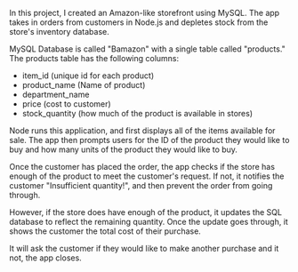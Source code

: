 
In this project, I created an Amazon-like storefront using MySQL. The app takes in orders from customers in Node.js and depletes stock from the store's inventory database.

MySQL Database is called "Bamazon" with a single table called "products."
The products table has the following columns:

- item_id (unique id for each product)
- product_name (Name of product)
- department_name
- price (cost to customer)
- stock_quantity (how much of the product is available in stores)

Node runs this application, and first displays all of the items available for sale. 
The app then prompts users for the ID of the product they would like to buy and how many units of the product they would like to buy.

Once the customer has placed the order, the app checks if the store has enough of the product to meet the customer's request. If not, it notifies the customer "Insufficient quantity!", and then prevent the order from going through.

However, if the store does have enough of the product, it updates the SQL database to reflect the remaining quantity. Once the update goes through, it shows the customer the total cost of their purchase.

It will ask the customer if they would like to make another purchase and it not, the app closes.